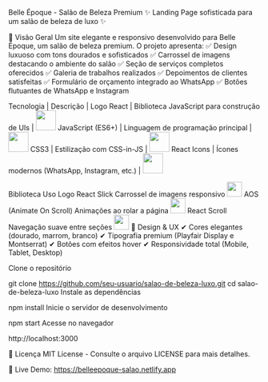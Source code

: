 Belle Époque - Salão de Beleza Premium
✨ Landing Page sofisticada para um salão de beleza de luxo ✨

📌 Visão Geral
Um site elegante e responsivo desenvolvido para Belle Époque, um salão de beleza premium. O projeto apresenta:
✅ Design luxuoso com tons dourados e sofisticados
✅ Carrossel de imagens destacando o ambiente do salão
✅ Seção de serviços completos oferecidos
✅ Galeria de trabalhos realizados
✅ Depoimentos de clientes satisfeitas
✅ Formulário de orçamento integrado ao WhatsApp
✅ Botões flutuantes de WhatsApp e Instagram

Tecnologia | Descrição | Logo
React | Biblioteca JavaScript para construção de UIs | <img src="https://cdn.jsdelivr.net/gh/devicons/devicon/icons/react/react-original.svg" width="40" />
JavaScript (ES6+) | Linguagem de programação principal | <img src="https://cdn.jsdelivr.net/gh/devicons/devicon/icons/javascript/javascript-original.svg" width="40" />
CSS3 | Estilização com CSS-in-JS | <img src="https://cdn.jsdelivr.net/gh/devicons/devicon/icons/css3/css3-original.svg" width="40" />
React Icons | Ícones modernos (WhatsApp, Instagram, etc.) | <img src="https://cdn.jsdelivr.net/gh/devicons/devicon/icons/react/react-original.svg" width="40" />

Biblioteca	Uso	Logo
React Slick	Carrossel de imagens responsivo	<img src="https://cdn.jsdelivr.net/gh/devicons/devicon/icons/react/react-original.svg" width="30" />
AOS (Animate On Scroll)	Animações ao rolar a página	<img src="https://img.icons8.com/ios/50/scrolling.png" width="30" />
React Scroll	Navegação suave entre seções	<img src="https://cdn.jsdelivr.net/gh/devicons/devicon/icons/react/react-original.svg" width="30" />
🎨 Design & UX
✔ Cores elegantes (dourado, marrom, branco)
✔ Tipografia premium (Playfair Display e Montserrat)
✔ Botões com efeitos hover
✔ Responsividade total (Mobile, Tablet, Desktop)


Clone o repositório


git clone https://github.com/seu-usuario/salao-de-beleza-luxo.git
cd salao-de-beleza-luxo
Instale as dependências


npm install
Inicie o servidor de desenvolvimento


npm start
Acesse no navegador

http://localhost:3000


📝 Licença
MIT License - Consulte o arquivo LICENSE para mais detalhes.



🔗 Live Demo: https://belleepoque-salao.netlify.app


